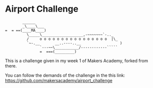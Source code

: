 Airport Challenge
=================

```
        ______
        _\____\___
=  = ==(____MA____)
          \_____\___________________,-~~~~~~~`-.._
          /     o o o o o o o o o o o o o o o o  |\_
          `~-.__       __..----..__                  )
                `---~~\___________/------------`````
                =  ===(_________)

```

This is a challenge given in my week 1 of Makers Academy, forked from there. 

You can follow the demands of the challenge in the this link: https://github.com/makersacademy/airport_challenge




